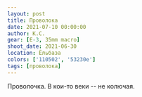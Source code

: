```yaml
---
layout: post
title: Проволока
date: 2021-07-10 00:00:00
author: К.С.
gear: [E-3, 35mm macro]
shoot_date: 2021-06-30
location: Ёльбаза
colors: ['110502', '53230e']
tags: [проволока]
---
```

Проволочка. В кои-то веки -- не колючая.
